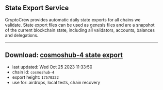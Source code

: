 ## State Export Service
CryptoCrew provides automatic daily state exports for all chains we validate. State export files can be used as genesis files and are a snapshot of the current blockchain state, including all validators, accounts, balances and delegations.

---
**Download: [cosmoshub-4 state export](https://dl.ccvalidators.com/SERVICE/cosmoshub/cosmoshub-4_export_17570322.json)**
---

- last updated: Wed Oct 25 2023 11:33:50
- chain id: `cosmoshub-4`
- export height: `17570322`
- use for: airdrops, local tests, chain recovery
